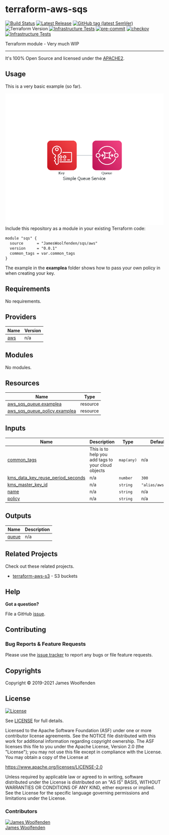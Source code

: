 # terraform-aws-sqs

[![Build Status](https://github.com/JamesWoolfenden/terraform-aws-sqs/workflows/Verify%20and%20Bump/badge.svg?branch=master)](https://github.com/JamesWoolfenden/terraform-aws-sqs)
[![Latest Release](https://img.shields.io/github/release/JamesWoolfenden/terraform-aws-sqs.svg)](https://github.com/JamesWoolfenden/terraform-aws-sqs/releases/latest)
[![GitHub tag (latest SemVer)](https://img.shields.io/github/tag/JamesWoolfenden/terraform-aws-sqs.svg?label=latest)](https://github.com/JamesWoolfenden/terraform-aws-sqs/releases/latest)
![Terraform Version](https://img.shields.io/badge/tf-%3E%3D0.14.0-blue.svg)
[![Infrastructure Tests](https://www.bridgecrew.cloud/badges/github/JamesWoolfenden/terraform-aws-sqs/cis_aws)](https://www.bridgecrew.cloud/link/badge?vcs=github&fullRepo=JamesWoolfenden%2Fterraform-aws-sqs&benchmark=CIS+AWS+V1.2)
[![pre-commit](https://img.shields.io/badge/pre--commit-enabled-brightgreen?logo=pre-commit&logoColor=white)](https://github.com/pre-commit/pre-commit)
[![checkov](https://img.shields.io/badge/checkov-verified-brightgreen)](https://www.checkov.io/)
[![Infrastructure Tests](https://www.bridgecrew.cloud/badges/github/jameswoolfenden/terraform-aws-sqs/general)](https://www.bridgecrew.cloud/link/badge?vcs=github&fullRepo=JamesWoolfenden%2Fterraform-aws-sqs&benchmark=INFRASTRUCTURE+SECURITY)

Terraform module - Very much WIP

---

It's 100% Open Source and licensed under the [APACHE2](LICENSE).

## Usage

This is a very basic example (so far).

![sqs](./diagram/simple_queue_service.png)
Include this repository as a module in your existing Terraform code:

```hcl
module "sqs" {
  source      = "JamesWoolfenden/sqs/aws"
  version     = "0.0.1"
  common_tags = var.common_tags
}
```

The example in the **examplea** folder shows how to pass your own policy in when creating your key.

<!-- BEGINNING OF PRE-COMMIT-TERRAFORM DOCS HOOK -->
## Requirements

No requirements.

## Providers

| Name | Version |
|------|---------|
| <a name="provider_aws"></a> [aws](#provider\_aws) | n/a |

## Modules

No modules.

## Resources

| Name | Type |
|------|------|
| [aws_sqs_queue.examplea](https://registry.terraform.io/providers/hashicorp/aws/latest/docs/resources/sqs_queue) | resource |
| [aws_sqs_queue_policy.examplea](https://registry.terraform.io/providers/hashicorp/aws/latest/docs/resources/sqs_queue_policy) | resource |

## Inputs

| Name | Description | Type | Default | Required |
|------|-------------|------|---------|:--------:|
| <a name="input_common_tags"></a> [common\_tags](#input\_common\_tags) | This is to help you add tags to your cloud objects | `map(any)` | n/a | yes |
| <a name="input_kms_data_key_reuse_period_seconds"></a> [kms\_data\_key\_reuse\_period\_seconds](#input\_kms\_data\_key\_reuse\_period\_seconds) | n/a | `number` | `300` | no |
| <a name="input_kms_master_key_id"></a> [kms\_master\_key\_id](#input\_kms\_master\_key\_id) | n/a | `string` | `"alias/aws/sqs"` | no |
| <a name="input_name"></a> [name](#input\_name) | n/a | `string` | n/a | yes |
| <a name="input_policy"></a> [policy](#input\_policy) | n/a | `string` | n/a | yes |

## Outputs

| Name | Description |
|------|-------------|
| <a name="output_queue"></a> [queue](#output\_queue) | n/a |
<!-- END OF PRE-COMMIT-TERRAFORM DOCS HOOK -->

## Related Projects

Check out these related projects.

- [terraform-aws-s3](https://github.com/jameswoolfenden/terraform-aws-s3) - S3 buckets

## Help

**Got a question?**

File a GitHub [issue](https://github.com/JamesWoolfenden/terraform-aws-sqs/issues).

## Contributing

### Bug Reports & Feature Requests

Please use the [issue tracker](https://github.com/JamesWoolfenden/terraform-aws-sqs/issues) to report any bugs or file feature requests.

## Copyrights

Copyright © 2019-2021 James Woolfenden

## License

[![License](https://img.shields.io/badge/License-Apache%202.0-blue.svg)](https://opensource.org/licenses/Apache-2.0)

See [LICENSE](LICENSE) for full details.

Licensed to the Apache Software Foundation (ASF) under one
or more contributor license agreements. See the NOTICE file
distributed with this work for additional information
regarding copyright ownership. The ASF licenses this file
to you under the Apache License, Version 2.0 (the
"License"); you may not use this file except in compliance
with the License. You may obtain a copy of the License at

<https://www.apache.org/licenses/LICENSE-2.0>

Unless required by applicable law or agreed to in writing,
software distributed under the License is distributed on an
"AS IS" BASIS, WITHOUT WARRANTIES OR CONDITIONS OF ANY
KIND, either express or implied. See the License for the
specific language governing permissions and limitations
under the License.

### Contributors

[![James Woolfenden][jameswoolfenden_avatar]][jameswoolfenden_homepage]<br/>[James Woolfenden][jameswoolfenden_homepage]

[jameswoolfenden_homepage]: https://github.com/jameswoolfenden
[jameswoolfenden_avatar]: https://github.com/jameswoolfenden.png?size=150
[github]: https://github.com/jameswoolfenden
[linkedin]: https://www.linkedin.com/in/jameswoolfenden/
[twitter]: https://twitter.com/JimWoolfenden
[share_twitter]: https://twitter.com/intent/tweet/?text=terraform-aws-sqs&url=https://github.com/JamesWoolfenden/terraform-aws-sqs
[share_linkedin]: https://www.linkedin.com/shareArticle?mini=true&title=terraform-aws-sqs&url=https://github.com/JamesWoolfenden/terraform-aws-sqs
[share_reddit]: https://reddit.com/submit/?url=https://github.com/JamesWoolfenden/terraform-aws-sqs
[share_facebook]: https://facebook.com/sharer/sharer.php?u=https://github.com/JamesWoolfenden/terraform-aws-sqs
[share_email]: mailto:?subject=terraform-aws-sqs&body=https://github.com/JamesWoolfenden/terraform-aws-sqs
